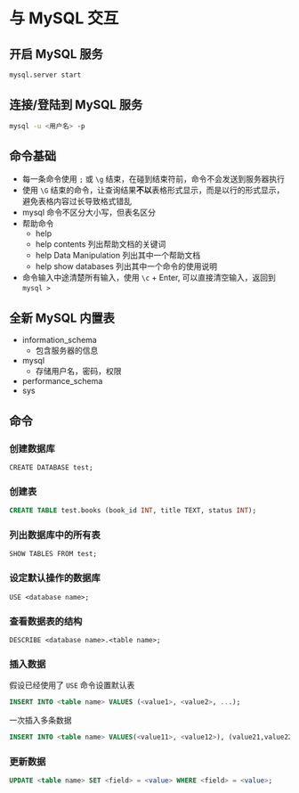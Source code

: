 # 与 MySQL 交互

## 开启 MySQL 服务

```sh
mysql.server start
```

## 连接/登陆到 MySQL 服务

```sh
mysql -u <用户名> -p
```

## 命令基础

- 每一条命令使用 `;` 或 `\g` 结束，在碰到结束符前，命令不会发送到服务器执行
- 使用 `\G` 结束的命令，让查询结果**不以**表格形式显示，而是以行的形式显示，避免表格内容过长导致格式错乱
- mysql 命令不区分大小写，但表名区分
- 帮助命令
    - help
    - help contents 列出帮助文档的关键词
    - help Data Manipulation 列出其中一个帮助文档
    - help show databases 列出其中一个命令的使用说明
- 命令输入中途清楚所有输入，使用 `\c` + Enter, 可以直接清空输入，返回到 `mysql >`

## 全新 MySQL 内置表

- information_schema
    - 包含服务器的信息
- mysql
    - 存储用户名，密码，权限
- performance_schema
- sys

## 命令 

### 创建数据库

```mysql
CREATE DATABASE test;
```

### 创建表

```sql
CREATE TABLE test.books (book_id INT, title TEXT, status INT);
```

### 列出数据库中的所有表

```mysql
SHOW TABLES FROM test;
```

### 设定默认操作的数据库

```mysql
USE <database name>;
```

### 查看数据表的结构

```mysql
DESCRIBE <database name>.<table name>;
```

### 插入数据

假设已经使用了 `USE` 命令设置默认表

```sql
INSERT INTO <table name> VALUES (<value1>, <value2>, ...);
```

一次插入多条数据

```sql
INSERT INTO <table name> VALUES(<value11>, <value12>), (value21,value22), ...;
```

### 更新数据

```sql
UPDATE <table name> SET <field> = <value> WHERE <field> = <value>;
```



